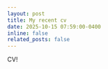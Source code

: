 ```yaml
---
layout: post
title: My recent cv
date: 2025-10-15 07:59:00-0400
inline: false
related_posts: false
---
```


CV!
